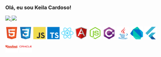 ### Olá, eu sou Keila Cardoso!


<div>
 <a href="https://github.com/keilacardoso">
 <img heigth="180em" src="https://github-readme-stats.vercel.app/api?username=keilacardoso&show_icons=true&theme=dark&include_all_commits=true&count_private=true"/>
 <img heigth="180em" src="https://github-readme-stats.vercel.app/api/top-langs/?username=keilacardoso&layout=compact&langs_count=16&theme=dark"/>
</div>   

<div style="display:inline-block"><br>
  <img aling="center" alt="Keila-Html" heigth="30" width="40" src="https://raw.githubusercontent.com/devicons/devicon/master/icons/html5/html5-original.svg">
  <img aling="center" alt="Keila-Css" heigth="30" width="40" src="https://raw.githubusercontent.com/devicons/devicon/master/icons/css3/css3-original.svg">
  <img aling="center" alt="Keila-Javascript" heigth="30" width="40" src="https://raw.githubusercontent.com/devicons/devicon/master/icons/javascript/javascript-original.svg">
  <img aling="center" alt="Keila-Typescript" heigth="30" width="40" src="https://raw.githubusercontent.com/devicons/devicon/master/icons/typescript/typescript-original.svg">
  <img aling="center" alt="Keila-React" heigth="30" width="40" src="https://raw.githubusercontent.com/devicons/devicon/master/icons/react/react-original.svg">
  <img aling="center" alt="Keila-Angular" heigth="30" width="40" src="https://raw.githubusercontent.com/devicons/devicon/master/icons/angularjs/angularjs-original.svg">
  <img aling="center" alt="Keila-Node" heigth="30" width="40" src="https://raw.githubusercontent.com/devicons/devicon/master/icons/nodejs/nodejs-original.svg">
  <img aling="center" alt="Keila-Csharp" heigth="30" width="40" src="https://raw.githubusercontent.com/devicons/devicon/master/icons/csharp/csharp-original.svg">
  <img aling="center" alt="Keila-Java" heigth="30" width="40" src="https://raw.githubusercontent.com/devicons/devicon/master/icons/java/java-original.svg">
  <img aling="center" alt="Keila-Dart" heigth="30" width="40" src="https://raw.githubusercontent.com/devicons/devicon/master/icons/dart/dart-original.svg">
  <img aling="center" alt="Keila-Flutter" heigth="30" width="40" src="https://raw.githubusercontent.com/devicons/devicon/master/icons/flutter/flutter-original.svg">
  <img aling="center" alt="Keila-Knockout" heigth="30" width="40" src="https://raw.githubusercontent.com/devicons/devicon/master/icons/knockout/knockout-plain-wordmark.svg">
  <img aling="center" alt="Keila-Oracle" heigth="30" width="40" src="https://raw.githubusercontent.com/devicons/devicon/master/icons/oracle/oracle-original.svg">
</div>  
  
 

